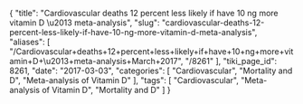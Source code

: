 {
    "title": "Cardiovascular deaths 12 percent less likely if have 10 ng more vitamin D \u2013 meta-analysis",
    "slug": "cardiovascular-deaths-12-percent-less-likely-if-have-10-ng-more-vitamin-d-meta-analysis",
    "aliases": [
        "/Cardiovascular+deaths+12+percent+less+likely+if+have+10+ng+more+vitamin+D+\u2013+meta-analysis+March+2017",
        "/8261"
    ],
    "tiki_page_id": 8261,
    "date": "2017-03-03",
    "categories": [
        "Cardiovascular",
        "Mortality and D",
        "Meta-analysis of Vitamin D"
    ],
    "tags": [
        "Cardiovascular",
        "Meta-analysis of Vitamin D",
        "Mortality and D"
    ]
}